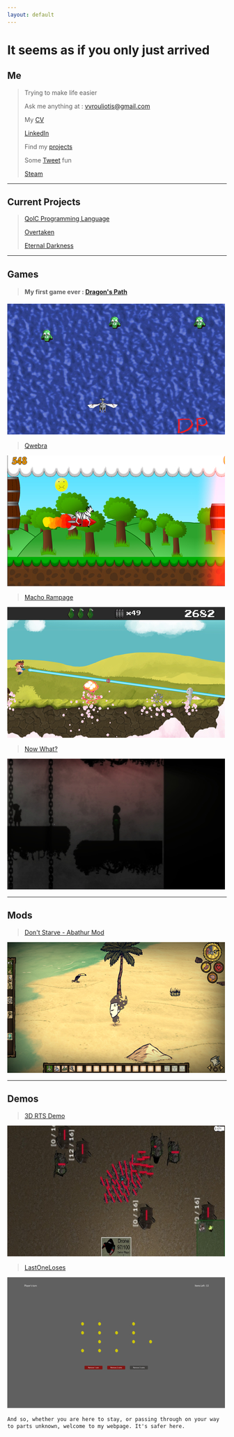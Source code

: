 ```yaml
---
layout: default
---
```


# It seems as if you only just arrived


## Me

> Trying to make life easier
>
> Ask me anything at : vvrouliotis@gmail.com
>
>My [CV](https://my.pcloud.com/publink/show?code=XZ9DI4kZfBARDObyEWkjvRD1xoWCbBMAIVN7)
>
> [LinkedIn](https://www.linkedin.com/in/vvrouliotis/)
>
> Find my [projects](https://github.com/vvroul)
>
> Some [Tweet](https://twitter.com/vvroul) fun
>
> [Steam](https://steamcommunity.com/id/vvroul/)


* * *

## Current Projects

>
> [QolC Programming Language](https://github.com/qolc-lang/QolC)
>
> [Overtaken](https://github.com/vvroul/Overtaken)
>
> [Eternal Darkness](https://github.com/vvroul/eternal_darkness)


* * *


## Games


> #### My first game ever : [Dragon's Path](https://github.com/vvroul/Dragon-s-Path)

![DP](./assets/images/dp.jpg)

>[Qwebra](https://gamejolt.com/games/qwebra/39922)

![QWEBRA](./assets/images/qwebra.jpg)

>[Macho Rampage](https://gamejolt.com/games/macho-rampage/79964)

![MACHO](./assets/images/macho_rampage.jpg)

>[Now What?](https://globalgamejam.org/2015/games/now-what-1)

![NOW_WHAT](./assets/images/now_what.jpg)


* * *


## Mods

>[Don't Starve - Abathur Mod](https://github.com/vvroul/abathur-mod)

![ABATHUR](./assets/images/aba.jpg)


* * *

## Demos

> [3D RTS Demo](https://github.com/vvroul/3D-rts-demo)

![3DRTS](./assets/images/rts.jpg)

> [LastOneLoses](https://github.com/vvroul/LastOneLoses)

![3DRTS](./assets/images/last_one_loses.jpg)

```
And so, whether you are here to stay, or passing through on your way to parts unknown, welcome to my webpage. It's safer here.
```
